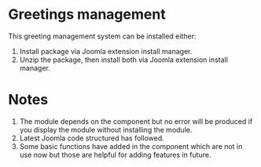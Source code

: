 # Greetings management

This greeting management system can be installed either: 
1. Install package via Joomla extension install manager.
2. Unzip the package, then install both via Joomla extension install manager.

# Notes
1. The module depends on the component but no error will be produced if you display the module without installing the module.
2. Latest Joomla code structured has followed.
3. Some basic functions have added in the component which are not in use now but those are helpful for adding features in future.

